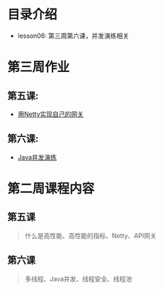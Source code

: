 # 目录介绍
- lesson06: 第三周第六课，并发演练相关

# 第三周作业
## 第五课:
- [用Netty实现自己的网关](https://github.com/WebbDong/my-gateway)
## 第六课:
- [Java并发演练](https://github.com/WebbDong/JAVA-01/tree/main/Week_03/lesson06)

# 第二周课程内容
## 第五课
> 什么是高性能、高性能的指标、Netty、API网关
## 第六课
> 多线程、Java并发、线程安全、线程池